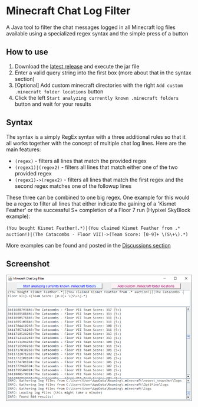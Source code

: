 # Minecraft Chat Log Filter
A Java tool to filter the chat messages logged in all Minecraft log files available using a specialized regex syntax and the simple press of a button

## How to use
1. Download the [latest release](https://github.com/doej1367/MinecraftChatLogFilter/releases) and execute the jar file
2. Enter a valid query string into the first box (more about that in the syntax section)
3. \[Optional\] Add custom minecraft directories with the right `Add custom .minecraft folder locations` button
4. Click the left `Start analyzing currently known .minecraft folders` button and wait for your results

## Syntax
The syntax is a simply RegEx syntax with a three additional rules so that it all works together with the concept of multiple chat log lines. Here are the main features:
- `(regex)` - filters all lines that match the provided regex
- `(regex1)|(regex2)` - filters all lines that match either one of the two provided regex
- `(regex1)->(regex2)` - filters all lines that match the first regex and the second regex matches one of the followup lines

These three can be combined to one big regex. One example for this would be a regex to filter all lines that either indicate the gaining of a 'Kismet Feather' or the successful S+ completion of a Floor 7 run (Hypixel SkyBlock example):

`(You bought Kismet Feather!.*)|(You claimed Kismet Feather from .* auction!)|(The Catacombs - Floor VII)->(Team Score: [0-9]+ \(S\+\).*)`

More examples can be found and posted in the [Discussions section](https://github.com/doej1367/MinecraftChatLogFilter/discussions/categories/regex-examples)

## Screenshot
![MinecraftChatSearch](screenshots/screenshot01.png)
